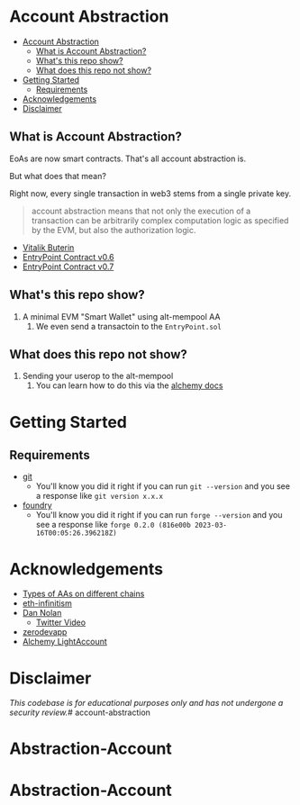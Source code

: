 # Account Abstraction

- [Account Abstraction](#account-abstraction)
  - [What is Account Abstraction?](#what-is-account-abstraction)
  - [What's this repo show?](#whats-this-repo-show)
  - [What does this repo not show?](#what-does-this-repo-not-show)
- [Getting Started](#getting-started)
  - [Requirements](#requirements)
- [Acknowledgements](#acknowledgements)
- [Disclaimer](#disclaimer)

## What is Account Abstraction?

EoAs are now smart contracts. That's all account abstraction is.

But what does that mean?

Right now, every single transaction in web3 stems from a single private key. 

> account abstraction means that not only the execution of a transaction can be arbitrarily complex computation logic as specified by the EVM, but also the authorization logic.

- [Vitalik Buterin](https://ethereum-magicians.org/t/implementing-account-abstraction-as-part-of-eth1-x/4020)
- [EntryPoint Contract v0.6](https://etherscan.io/address/0x5ff137d4b0fdcd49dca30c7cf57e578a026d2789)
- [EntryPoint Contract v0.7](https://etherscan.io/address/0x0000000071727De22E5E9d8BAf0edAc6f37da032)

## What's this repo show?

1. A minimal EVM "Smart Wallet" using alt-mempool AA
   1. We even send a transactoin to the `EntryPoint.sol`

## What does this repo not show?

1. Sending your userop to the alt-mempool 
   1. You can learn how to do this via the [alchemy docs](https://alchemy.com/?a=673c802981)

# Getting Started 

## Requirements

- [git](https://git-scm.com/book/en/v2/Getting-Started-Installing-Git)
  - You'll know you did it right if you can run `git --version` and you see a response like `git version x.x.x`
- [foundry](https://getfoundry.sh/)
  - You'll know you did it right if you can run `forge --version` and you see a response like `forge 0.2.0 (816e00b 2023-03-16T00:05:26.396218Z)`


# Acknowledgements 
- [Types of AAs on different chains](https://www.bundlebear.com/factories/all)
- [eth-infinitism](https://github.com/eth-infinitism/account-abstraction/)
- [Dan Nolan](https://www.youtube.com/watch?v=b4KWkIAPa3U)
  - [Twitter Video](https://x.com/BeingDanNolan/status/1795848790043218029)
- [zerodevapp](https://github.com/zerodevapp/kernel/)
- [Alchemy LightAccount](https://github.com/alchemyplatform/light-account/)

# Disclaimer
*This codebase is for educational purposes only and has not undergone a security review.*# account-abstraction
# Abstraction-Account
# Abstraction-Account
